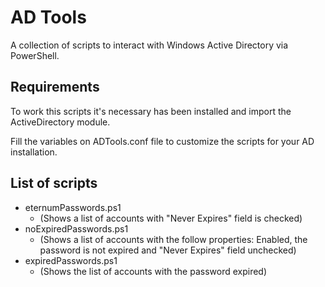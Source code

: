 # AD Tools
A collection of scripts to interact with Windows Active Directory via PowerShell.

## Requirements
To work this scripts it's necessary has been installed and import the ActiveDirectory module.

Fill the variables on ADTools.conf file to customize the scripts for your AD installation.

## List of scripts
- eternumPasswords.ps1
  + (Shows a list of accounts with "Never Expires" field is checked)
- noExpiredPasswords.ps1
  + (Shows a list of accounts with the follow properties: Enabled,  the password is not expired and "Never Expires" field unchecked)
- expiredPasswords.ps1
  + (Shows the list of accounts with the password expired)
